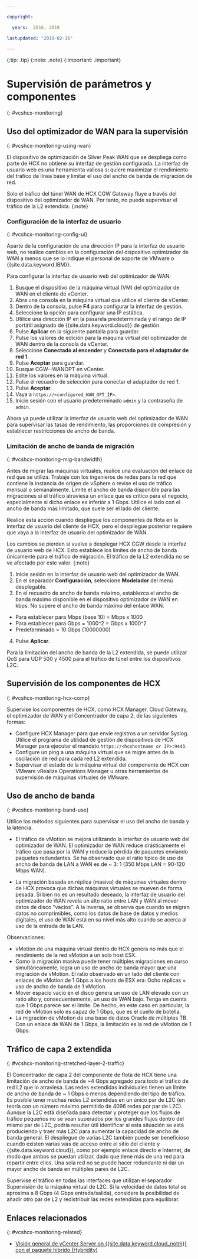 ```yaml
---

copyright:

  years:  2016, 2019

lastupdated: "2019-02-16"

---
```


{:tip: .tip}
{:note: .note}
{:important: .important}

# Supervisión de parámetros y componentes
{: #vcshcx-monitoring}

## Uso del optimizador de WAN para la supervisión
{: #vcshcx-monitoring-using-wan}

El dispositivo de optimización de Silver Peak WAN que se despliega como parte de HCX no obtiene su interfaz de gestión configurada. La interfaz de usuario web es una herramienta valiosa si quiere maximizar el rendimiento del tráfico de línea base y limitar el uso del ancho de banda de migración de red.

Solo el tráfico del túnel WAN de HCX CGW Gateway fluye a través del dispositivo del optimizador de WAN. Por tanto, no puede supervisar el tráfico de la L2 extendida.
{:note}

### Configuración de la interfaz de usuario
{: #vcshcx-monitoring-config-ui}

Aparte de la configuración de una dirección IP para la interfaz de usuario web, no realice cambios en la configuración del dispositivo optimizador de WAN a menos que se lo indique el personal de soporte de VMware o {{site.data.keyword.IBM}}.   

Para configurar la interfaz de usuario web del optimizador de WAN:
1.	Busque el dispositivo de la máquina virtual (VM) del optimizador de WAN en el cliente de vCenter.
2.	Abra una consola en la máquina virtual que utilice el cliente de vCenter.
3.	Dentro de la consola, pulse **F4** para configurar la interfaz de gestión.
4.	Seleccione la opción para configurar una IP estática.
5.	Utilice una dirección IP en la pasarela predeterminada y el rango de IP portátil asignado de {{site.data.keyword.cloud}} de gestión.
6.	Pulse **Aplicar** en la siguiente pantalla para guardar.
7.  Pulse los valores de edición para la máquina virtual del optimizador de WAN dentro de la consola de vCenter.
8.	Seleccione **Conectado al encender** y **Conectado para el adaptador de red 1**.
9.	Pulse **Aceptar** para guardar.
10.	Busque CGW-<xxx>-WANOPT en vCenter.
11.	Edite los valores en la máquina virtual.
12.	Pulse el recuadro de selección para conectar el adaptador de red 1.
13.	Pulse **Aceptar**.
14.	Vaya a `https://<configured_WAN_OPT_IP>`.
15.	Inicie sesión con el usuario predeterminado `admin` y la contraseña de `admin`.

Ahora ya puede utilizar la interfaz de usuario web del optimizador de WAN para supervisar las tasas de rendimiento, las proporciones de compresión y establecer restricciones de ancho de banda.

### Limitación de ancho de banda de migración
{: #vcshcx-monitoring-mig-bandwidth}

Antes de migrar las máquinas virtuales, realice una evaluación del enlace de red que se utiliza. Trabaje con los ingenieros de redes para la red que contiene la instancia de origen de vSphere o revise el uso de tráfico mensual o semanalmente. Limite el ancho de banda disponible para las migraciones si el tráfico atraviesa un enlace que es crítico para el negocio, especialmente si dicho enlace es inferior a 1 Gbps. Utilice el lado con el ancho de banda más limitado, que suele ser el lado del cliente.

Realice esta acción cuando despliegue los componentes de flota en la interfaz de usuario del cliente de HCX, pero el despliegue posterior requiere que vaya a la interfaz de usuario del optimizador de WAN.

Los cambios se pierden si vuelve a desplegar HCX CGW desde la interfaz de usuario web de HCX.
Esto establece los límites de ancho de banda únicamente para el tráfico de migración. El tráfico de la L2 extendida no se ve afectado por este valor.
{:note}

1.	Inicie sesión en la interfaz de usuario web del optimizador de WAN.
2.	En el separador **Configuración**, seleccione **Modelador** del menú desplegable.
3.	En el recuadro de ancho de banda máximo, establezca el ancho de banda máximo disponible en el dispositivo optimizador de WAN en kbps. No supere el ancho de banda máximo del enlace WAN.     
  - Para establecer para Mbps (base 10) = Mbps x 1000
  - Para establecer para Gbps = 1000^2 = Gbps x 1000^2
  - Predeterminado = 10 Gbps (10000000)
4.	Pulse **Aplicar**.

Para la limitación del ancho de banda de la L2 extendida, se puede utilizar QoS para UDP 500 y 4500 para el tráfico de túnel entre los dispositivos L2C.

## Supervisión de los componentes de HCX
{: #vcshcx-monitoring-hcx-comp}

Supervise los componentes de HCX, como HCX Manager, Cloud Gateway, el optimizador de WAN y el Concentrador de capa 2, de las siguientes formas:

- Configure HCX Manager para que envíe registros a un servidor Syslog. Utilice el programa de utilidad de gestión de dispositivos de
HCX Manager para ejecutar el mandato `https://<hcxhostname or
IP>:9443`.
- Configure un ping a una máquina virtual que se migre antes de la oscilación de red para cada red L2 extendida.
- Supervisar el estado de la máquina virtual del componente de HCX con VMware vRealize Operations Manager u otras herramientas de supervisión de máquinas virtuales de VMware.

## Uso de ancho de banda
{: #vcshcx-monitoring-band-use}

Utilice los métodos siguientes para supervisar el uso del ancho de banda y la latencia.

- El tráfico de vMotion se mejora utilizando la interfaz de usuario web del optimizador de WAN. El optimizador de WAN reduce drásticamente el tráfico que pasa por la WAN y reduce la pérdida de paquetes enviando paquetes redundantes. Se ha observado que el ratio típico de uso de ancho de banda de LAN a WAN es de ~ 3: 1 (350 Mbps LAN = 90-120 Mbps WAN).

- La migración basada en réplica (masiva) de máquinas virtuales dentro de HCX provoca que dichas máquinas virtuales se mueven de forma pesada. Si bien no es un resultado deseado, la interfaz de usuario del optimizador de WAN revela un alto ratio entre LAN y WAN al mover datos de disco "vacíos". A la inversa, se observa que cuando se migran datos no comprimibles, como los datos de base de datos y medios digitales, el uso de WAN está en su nivel más alto cuando se acerca al uso de la entrada de la LAN.

Observaciones:
- vMotion de una máquina virtual dentro de HCX genera no más que el rendimiento de la red vMotion a un solo host ESX.
- Como la migración masiva puede tener múltiples migraciones en curso simultáneamente, logra un uso de ancho de banda mayor que una migración de vMotion. El ratio observado en un lado del cliente con enlaces de vMotion de 1 Gbps a los hosts de ESX era: Ocho réplicas = uso de ancho de banda de 1 vMotion.
- Mover espacio vacío en el disco genera un uso de LAN elevado con un ratio alto y, consecuentemente, un uso de WAN bajo. Tenga en cuenta que 1 Gbps parece ser el límite. De hecho, en este caso en particular, la red de vMotion solo es capaz de 1 Gbps, que es el cuello de botella.
- La migración de vMotion de una base de datos Oracle de múltiples TB. Con un enlace de WAN de 1 Gbps, la limitación es la red de vMotion de 1 Gbps.

## Tráfico de capa 2 extendida
{: #vcshcx-monitoring-stretched-layer-2-traffic}

El Concentrador de capa 2 del componente de flota de HCX tiene una limitación de ancho de banda de
~4 Gbps agregado para todo el tráfico de red L2 que lo atraviesa. Las redes extendidas individuales tienen un límite de ancho de banda de ~ 1 Gbps o menos dependiendo del tipo de tráfico. Es posible tener muchas redes L2 extendidas en un único par de L2C (en teoría con un número máximo permitido de 4096
redes por par de L2C). Aunque la L2C está diseñada para detectar y proteger que los flujos de tráfico pequeños no se vean superados por los grandes flujos dentro del mismo par de L2C, podría resultar útil identificar si esta situación se está produciendo y traer más L2C para aumentar la capacidad de ancho de banda general. El despliegue de varias L2C también puede ser beneficioso cuando existen varias vías de acceso entre el sitio del cliente y {{site.data.keyword.cloud}}, como por ejemplo enlace directo e Internet, de modo que ambos se puedan utilizar, dado que tiene más de una red para repartir entre ellos. Una sola red no se puede hacer redundante ni dar un mayor ancho de banda en múltiples pares de L2C.

Supervise el tráfico en todas las interfaces que utilizan el separador Supervisión de la máquina virtual de L2C. Si la velocidad de datos total se aproxima a 8 Gbps (4 Gbps entrada/salida), considere la posibilidad de añadir otro par de L2 y redistribuir las redes extendidas para equilibrar.


## Enlaces relacionados
{: #vcshcx-monitoring-related}

* [Visión general de vCenter Server on {{site.data.keyword.cloud_notm}} con el paquete híbrido (Hybridity)](/docs/services/vmwaresolutions/archiref/vcs/vcs-hybridity-intro.html)   
